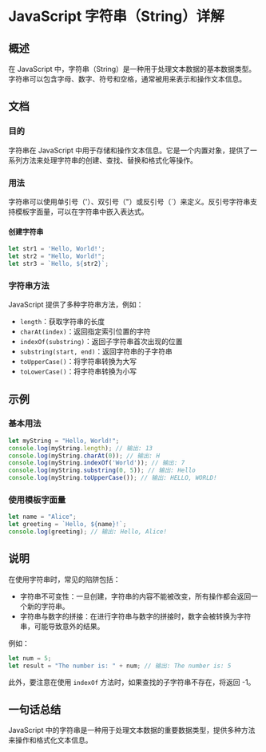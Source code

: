 <!--
Meta Description: # JavaScript 字符串（String）详解 ## 概述 在 JavaScript 中，字符串（String）是一种用于处理文本数据的基本数据类型。字符串可以包含字母、数字、符号和空格，通常被用来表示和操作文本信息。 ## 文档 ### 目的 字符串在 JavaScript 中用于存储和操作...
Meta Keywords: javascript, let, hello, mystring, console
-->

# JavaScript 字符串（String）详解

## 概述
在 JavaScript 中，字符串（String）是一种用于处理文本数据的基本数据类型。字符串可以包含字母、数字、符号和空格，通常被用来表示和操作文本信息。

## 文档
### 目的
字符串在 JavaScript 中用于存储和操作文本信息。它是一个内置对象，提供了一系列方法来处理字符串的创建、查找、替换和格式化等操作。

### 用法
字符串可以使用单引号（'）、双引号（"）或反引号（`）来定义。反引号字符串支持模板字面量，可以在字符串中嵌入表达式。

#### 创建字符串
```javascript
let str1 = 'Hello, World!';
let str2 = "Hello, World!";
let str3 = `Hello, ${str2}`;
```

### 字符串方法
JavaScript 提供了多种字符串方法，例如：
- `length`：获取字符串的长度
- `charAt(index)`：返回指定索引位置的字符
- `indexOf(substring)`：返回子字符串首次出现的位置
- `substring(start, end)`：返回字符串的子字符串
- `toUpperCase()`：将字符串转换为大写
- `toLowerCase()`：将字符串转换为小写

## 示例
### 基本用法
```javascript
let myString = "Hello, World!";
console.log(myString.length); // 输出: 13
console.log(myString.charAt(0)); // 输出: H
console.log(myString.indexOf('World')); // 输出: 7
console.log(myString.substring(0, 5)); // 输出: Hello
console.log(myString.toUpperCase()); // 输出: HELLO, WORLD!
```

### 使用模板字面量
```javascript
let name = "Alice";
let greeting = `Hello, ${name}!`;
console.log(greeting); // 输出: Hello, Alice!
```

## 说明
在使用字符串时，常见的陷阱包括：
- 字符串不可变性：一旦创建，字符串的内容不能被改变，所有操作都会返回一个新的字符串。
- 字符串与数字的拼接：在进行字符串与数字的拼接时，数字会被转换为字符串，可能导致意外的结果。

例如：
```javascript
let num = 5;
let result = "The number is: " + num; // 输出: The number is: 5
```

此外，要注意在使用 `indexOf` 方法时，如果查找的子字符串不存在，将返回 -1。

## 一句话总结
JavaScript 中的字符串是一种用于处理文本数据的重要数据类型，提供多种方法来操作和格式化文本信息。